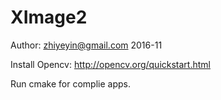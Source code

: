 # XImage2

Author: zhiyeyin@gmail.com   2016-11

Install Opencv: 
http://opencv.org/quickstart.html

Run cmake for complie apps.


